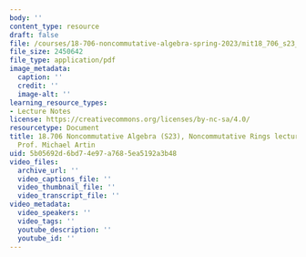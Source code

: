 ```yaml
---
body: ''
content_type: resource
draft: false
file: /courses/18-706-noncommutative-algebra-spring-2023/mit18_706_s23_notes_by_michael_artin.pdf
file_size: 2450642
file_type: application/pdf
image_metadata:
  caption: ''
  credit: ''
  image-alt: ''
learning_resource_types:
- Lecture Notes
license: https://creativecommons.org/licenses/by-nc-sa/4.0/
resourcetype: Document
title: 18.706 Noncommutative Algebra (S23), Noncommutative Rings lecture notes by
  Prof. Michael Artin
uid: 5b05692d-6bd7-4e97-a768-5ea5192a3b48
video_files:
  archive_url: ''
  video_captions_file: ''
  video_thumbnail_file: ''
  video_transcript_file: ''
video_metadata:
  video_speakers: ''
  video_tags: ''
  youtube_description: ''
  youtube_id: ''
---
```

